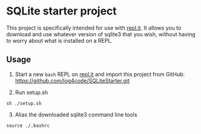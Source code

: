 
# SQLite starter project

This project is specifically intended for use with [repl.it](https://repl.it). It allows you to download and use whatever version of sqlite3 that you wish, without having to worry about what is installed on a REPL.

## Usage

1. Start a new `bash` REPL on [repl.it](https://repl.it) and import this project from GitHub: https://github.com/log4code/SQLiteStarter.git

2. Run setup.sh
```
sh ./setup.sh
```

3. Alias the downloaded sqlite3 command line tools
```
source ./.bashrc
```

